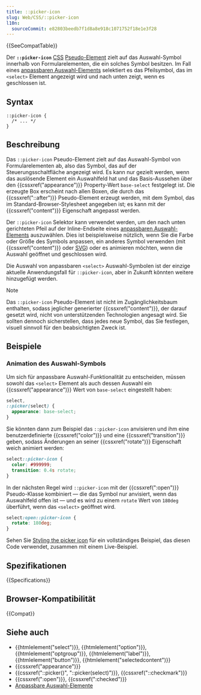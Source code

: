 ```yaml
---
title: ::picker-icon
slug: Web/CSS/::picker-icon
l10n:
  sourceCommit: e82803beedb7f1d8a8e918c1071752f18e1e3f28
---
```


{{SeeCompatTable}}

Der **`::picker-icon`** [CSS](/de/docs/Web/CSS) [Pseudo-Element](/de/docs/Web/CSS/Pseudo-elements) zielt auf das Auswahl-Symbol innerhalb von Formularelementen, die ein solches Symbol besitzen. Im Fall eines [anpassbaren Auswahl-Elements](/de/docs/Learn_web_development/Extensions/Forms/Customizable_select) selektiert es das Pfeilsymbol, das im `<select>` Element angezeigt wird und nach unten zeigt, wenn es geschlossen ist.

## Syntax

```css-nolint
::picker-icon {
  /* ... */
}
```

## Beschreibung

Das `::picker-icon` Pseudo-Element zielt auf das Auswahl-Symbol von Formularelementen ab, also das Symbol, das auf der Steuerungsschaltfläche angezeigt wird. Es kann nur gezielt werden, wenn das auslösende Element ein Auswahlfeld hat und das Basis-Aussehen über den {{cssxref("appearance")}} Property-Wert `base-select` festgelegt ist. Die erzeugte Box erscheint nach allen Boxen, die durch das {{cssxref("::after")}} Pseudo-Element erzeugt werden, mit dem Symbol, das im Standard-Browser-Stylesheet angegeben ist; es kann mit der {{cssxref("content")}} Eigenschaft angepasst werden.

Der `::picker-icon` Selektor kann verwendet werden, um den nach unten gerichteten Pfeil auf der Inline-Endseite eines [anpassbaren Auswahl-Elements](/de/docs/Learn_web_development/Extensions/Forms/Customizable_select) auszuwählen. Dies ist beispielsweise nützlich, wenn Sie die Farbe oder Größe des Symbols anpassen, ein anderes Symbol verwenden (mit {{cssxref("content")}} oder [SVG](/de/docs/Web/SVG)) oder es animieren möchten, wenn die Auswahl geöffnet und geschlossen wird.

Die Auswahl von anpassbaren `<select>` Auswahl-Symbolen ist der einzige aktuelle Anwendungsfall für `::picker-icon`, aber in Zukunft könnten weitere hinzugefügt werden.

> [!NOTE]
> Das `::picker-icon` Pseudo-Element ist nicht im Zugänglichkeitsbaum enthalten, sodass jeglicher generierter {{cssxref("content")}}, der darauf gesetzt wird, nicht von unterstützenden Technologien angesagt wird. Sie sollten dennoch sicherstellen, dass jedes neue Symbol, das Sie festlegen, visuell sinnvoll für den beabsichtigten Zweck ist.

## Beispiele

### Animation des Auswahl-Symbols

Um sich für anpassbare Auswahl-Funktionalität zu entscheiden, müssen sowohl das `<select>` Element als auch dessen Auswahl ein {{cssxref("appearance")}} Wert von `base-select` eingestellt haben:

```css
select,
::picker(select) {
  appearance: base-select;
}
```

Sie könnten dann zum Beispiel das `::picker-icon` anvisieren und ihm eine benutzerdefinierte {{cssxref("color")}} und eine {{cssxref("transition")}} geben, sodass Änderungen an seiner {{cssxref("rotate")}} Eigenschaft weich animiert werden:

```css
select::picker-icon {
  color: #999999;
  transition: 0.4s rotate;
}
```

In der nächsten Regel wird `::picker-icon` mit der {{cssxref(":open")}} Pseudo-Klasse kombiniert — die das Symbol nur anvisiert, wenn das Auswahlfeld offen ist — und es wird zu einem `rotate` Wert von `180deg` überführt, wenn das `<select>` geöffnet wird.

```css
select:open::picker-icon {
  rotate: 180deg;
}
```

Sehen Sie [Styling the picker icon](/de/docs/Learn_web_development/Extensions/Forms/Customizable_select#styling_the_picker_icon) für ein vollständiges Beispiel, das diesen Code verwendet, zusammen mit einem Live-Beispiel.

## Spezifikationen

{{Specifications}}

## Browser-Kompatibilität

{{Compat}}

## Siehe auch

- {{htmlelement("select")}}, {{htmlelement("option")}}, {{htmlelement("optgroup")}}, {{htmlelement("label")}}, {{htmlelement("button")}}, {{htmlelement("selectedcontent")}}
- {{cssxref("appearance")}}
- {{cssxref("::picker()", "::picker(select)")}}, {{cssxref("::checkmark")}}
- {{cssxref(":open")}}, {{cssxref(":checked")}}
- [Anpassbare Auswahl-Elemente](/de/docs/Learn_web_development/Extensions/Forms/Customizable_select)
